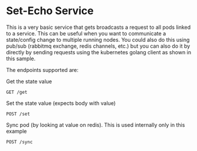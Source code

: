 # Set-Echo Service
This is a very basic service that gets broadcasts a request to all pods linked to a service. This can be useful when you want to communicate a state/config change to multiple running nodes. You could also do this using pub/sub (rabbitmq exchange, redis channels, etc.) but you can also do it by directly by sending requests using the kubernetes golang client as shown in this sample.

The endpoints supported are:

Get the state value
```
GET /get
```

Set the state value (expects body with value)
```
POST /set
```

Sync pod (by looking at value on redis). This is used internally only in this example
```
POST /sync
```
